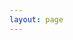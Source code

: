 ```yaml
---
layout: page
---
```


<script setup>
import Customize from '../components/customize/index.vue'
</script>

<Customize/>